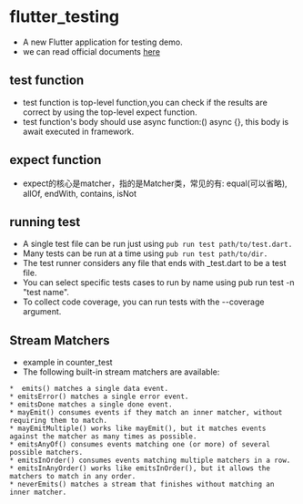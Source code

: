 # flutter_testing

* A new Flutter application for testing demo.
* we can read official documents [here](https://pub.flutter-io.cn/packages/test)

## test function

* test function is top-level function,you can check if the results are correct by using the top-level expect function.
* test function's body should use async function:() async {}, this body is await executed in framework.

## expect function
* expect的核心是matcher，指的是Matcher类，常见的有: equal(可以省略), allOf, endWith, contains, isNot

## running test
* A single test file can be run just using ```pub run test path/to/test.dart.```
* Many tests can be run at a time using ```pub run test path/to/dir.```
* The test runner considers any file that ends with _test.dart to be a test file.
* You can select specific tests cases to run by name using pub run test -n "test name".
* To collect code coverage, you can run tests with the --coverage <directory> argument.

## Stream Matchers
* example in counter_test
* The following built-in stream matchers are available:
```
*  emits() matches a single data event.
* emitsError() matches a single error event.
* emitsDone matches a single done event.
* mayEmit() consumes events if they match an inner matcher, without requiring them to match.
* mayEmitMultiple() works like mayEmit(), but it matches events against the matcher as many times as possible.
* emitsAnyOf() consumes events matching one (or more) of several possible matchers.
* emitsInOrder() consumes events matching multiple matchers in a row.
* emitsInAnyOrder() works like emitsInOrder(), but it allows the matchers to match in any order.
* neverEmits() matches a stream that finishes without matching an inner matcher.
```




